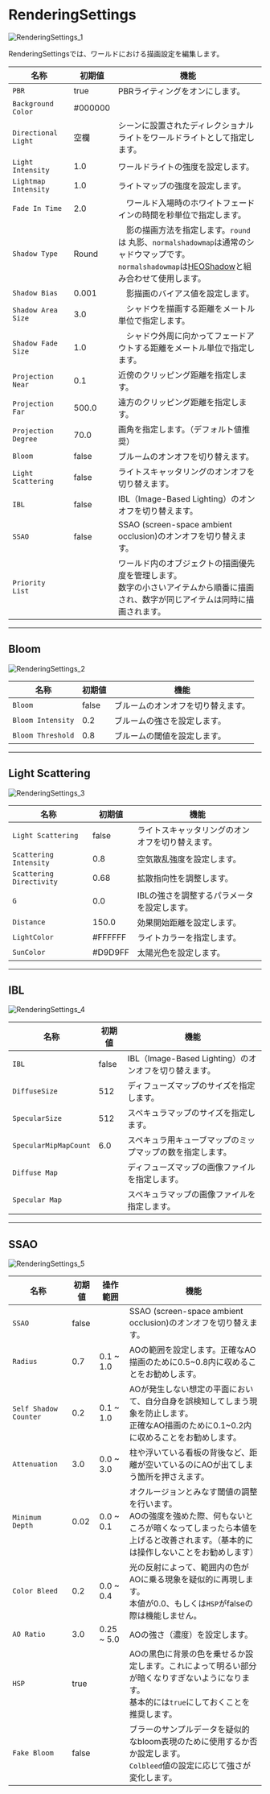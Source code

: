 # RenderingSettings

![RenderingSettings_1](./img/RenderingSettings_1.jpg)

RenderingSettingsでは、ワールドにおける描画設定を編集します。

| 名称 | 初期値 | 機能 |
| ---- | ---- | ---- |
| `PBR` | true |  PBRライティングをオンにします。|
| `Background Color` | #000000 | |
| `Directional Light` | 空欄 | シーンに設置されたディレクショナルライトをワールドライトとして指定します。 |
| `Light Intensity` | 1.0 | ワールドライトの強度を設定します。 |
| `Lightmap Intensity` | 1.0 | ライトマップの強度を設定します。 |
| `Fade In Time` | 2.0 |　ワールド入場時のホワイトフェードインの時間を秒単位で指定します。|
| `Shadow Type`| Round |　影の描画方法を指定します。`round`は 丸影、`normalshadowmap`は通常のシャドウマップです。<br>`normalshadowmap`は[HEOShadow](../HEOComponents/HEOShadow.md)と組み合わせて使用します。|
| `Shadow Bias` | 0.001 |　影描画のバイアス値を設定します。|
| `Shadow Area Size` | 3.0 |　シャドウを描画する距離をメートル単位で指定します。|
| `Shadow Fade Size` | 1.0 |　シャドウ外周に向かってフェードアウトする距離をメートル単位で指定します。 |
| `Projection Near` | 0.1 |  近傍のクリッピング距離を指定します。 |
| `Projection Far` | 500.0 | 遠方のクリッピング距離を指定します。  |
| `Projection Degree` | 70.0 | 画角を指定します。（デフォルト値推奨） |
| `Bloom` | false | ブルームのオンオフを切り替えます。 |
| `Light Scattering` | false | ライトスキャッタリングのオンオフを切り替えます。 |
| `IBL` | false | IBL（Image-Based Lighting）のオンオフを切り替えます。 |
| `SSAO` | false | SSAO (screen-space ambient occlusion)のオンオフを切り替えます。 |
| `Priority List` | | ワールド内のオブジェクトの描画優先度を管理します。<br>数字の小さいアイテムから順番に描画され、数字が同じアイテムは同時に描画されます。 |

---

## Bloom

![RenderingSettings_2](./img/RenderingSettings_2.jpg)

|  名称 | 初期値 | 機能 |
| ---- | ---- | ---- |
| `Bloom` | false | ブルームのオンオフを切り替えます。 |
| `Bloom Intensity` | 0.2 | ブルームの強さを設定します。|
| `Bloom Threshold` | 0.8 | ブルームの閾値を設定します。 |

---

## Light Scattering

![RenderingSettings_3](./img/RenderingSettings_3.jpg)

|  名称 | 初期値 | 機能 |
| ---- | ---- | ---- |
| `Light Scattering` | false | ライトスキャッタリングのオンオフを切り替えます。 |
| `Scattering Intensity` | 0.8 | 空気散乱強度を設定します。 |
| `Scattering Directivity` | 0.68 | 拡散指向性を調整します。 |
| `G` | 0.0 | IBLの強さを調整するパラメータを設定します。 |
| `Distance` | 150.0 |効果開始距離を設定します。 |
| `LightColor` | #FFFFFF | ライトカラーを指定します。 |
| `SunColor` | #D9D9FF | 太陽光色を設定します。 |

---

## IBL

![RenderingSettings_4](./img/RenderingSettings_4.jpg)

|  名称 | 初期値 | 機能 |
| ----   | ---- | ---- |
| `IBL` | false | IBL（Image-Based Lighting）のオンオフを切り替えます。 |
| `DiffuseSize` | 512 | ディフューズマップのサイズを指定します。 |
| `SpecularSize` | 512 | スペキュラマップのサイズを指定します。 |
| `SpecularMipMapCount` | 6.0 | スペキュラ用キューブマップのミップマップの数を指定します。|
| `Diffuse Map` | | ディフューズマップの画像ファイルを指定します。 |
| `Specular Map` | | スペキュラマップの画像ファイルを指定します。 |

---

## SSAO

![RenderingSettings_5](./img/RenderingSettings_5.jpg)

|  名称 | 初期値 | 操作範囲 | 機能 |
| ----   | ---- | ---- | ---- |
| `SSAO` | false | | SSAO (screen-space ambient occlusion)のオンオフを切り替えます。 |
| `Radius` | 0.7 | 0.1 ~ 1.0 | AOの範囲を設定します。正確なAO描画のために0.5~0.8内に収めることをお勧めします。 |
| `Self Shadow Counter` | 0.2 | 0.1 ~ 1.0 | AOが発生しない想定の平面において、自分自身を誤検知してしまう現象を防止します。<br>正確なAO描画のために0.1~0.2内に収めることをお勧めします。 |
| `Attenuation` | 3.0 | 0.0 ~ 3.0 | 柱や浮いている看板の背後など、距離が空いているのにAOが出てしまう箇所を押さえます。 |
| `Minimum Depth` | 0.02 | 0.0 ~ 0.1 |オクルージョンとみなす閾値の調整を行います。<br> AOの強度を強めた際、何もないところが暗くなってしまったら本値を上げると改善されます。（基本的には操作しないことをお勧めします） |
| `Color Bleed` | 0.2 |  0.0 ~ 0.4 | 光の反射によって、範囲内の色がAOに乗る現象を疑似的に再現します。<br> 本値が0.0、もしくは`HSP`がfalseの際は機能しません。 |
| `AO Ratio` | 3.0 | 0.25 ~ 5.0 | AOの強さ（濃度）を設定します。 |
| `HSP` | true | | AOの黒色に背景の色を乗せるか設定します。これによって明るい部分が暗くなりすぎないようになります。<br> 基本的には`true`にしておくことを推奨します。 |
| `Fake Bloom` | false | | ブラーのサンプルデータを疑似的なbloom表現のために使用するか否か設定します。<br> `Colbleed`値の設定に応じて強さが変化します。 |
